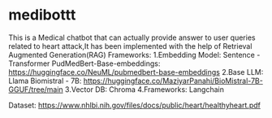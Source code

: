 # medibottt
This is a Medical chatbot that can actually provide answer to user queries related to heart attack,It has been implemented with the help of Retrieval Augmented Generation(RAG)
Frameworks:
1.Embedding Model: Sentence -Transformer
      PudMedBert-Base-embeddings: https://huggingface.co/NeuML/pubmedbert-base-embeddings
2.Base LLM: Llama 
      Biomistral - 7B: https://huggingface.co/MaziyarPanahi/BioMistral-7B-GGUF/tree/main
3.Vector DB: Chroma
4.Frameworks: Langchain

Dataset:
https://www.nhlbi.nih.gov/files/docs/public/heart/healthyheart.pdf
